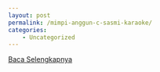 ```yaml
---
layout: post
permalink: /mimpi-anggun-c-sasmi-karaoke/
categories:
    - Uncategorized
---
```


[Baca Selengkapnya](/05)